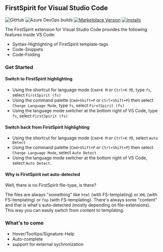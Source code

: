 ## FirstSpirit for Visual Studio Code

![GitHub](https://img.shields.io/github/license/nils-a/vscode-firstspirit.svg) ![Azure DevOps builds](https://img.shields.io/azure-devops/build/nils-andresen/10aa4f78-64ea-4ea1-888b-c7bd518743a5/2.svg) [![Marketplace Version](https://vsmarketplacebadge.apphb.com/version-short/nilsa.fs-lang.svg)](https://marketplace.visualstudio.com/items?itemName=nilsa.fs-lang) [![Installs](https://vsmarketplacebadge.apphb.com/installs-short/nilsa.fs-lang.svg)](https://marketplace.visualstudio.com/items?itemName=nilsa.fs-lang)

The FirstSpirit extension for Visual Studio Code provides the following features inside VS Code:

* Syntax-Highlighting of FirstSpirit template-tags
* Code-Snippets
* Code-Folding

### Get Started 

#### Switch to FirstSpirit highlighting
* Using the shortcut for language mode (`Cmd+K M` or `Ctrl+K M`), type `fs`, select `FirstSpirit (fs)`
* Using the command palette (`Cmd+Shift+P` or `Ctrl+Shift+P`) then select `Change Language Mode`, type `fs`, select `FirstSpirit (fs)`
* Using the language mode switcher at the bottom right of VS Code, type `fs`, select `FirstSpirit (fs)`

#### Switch back from FirstSpirit highlighting
* Using the shortcut for language mode (`Cmd+K M` or `Ctrl+K M`), select `Auto Detect`
* Using the command palette (`Cmd+Shift+P` or `Ctrl+Shift+P`) then select `Change Language Mode`, select `Auto Detect`
* Using the language mode switcher at the bottom right of VS Code, select `Auto Detect`.

#### Why is FirstSpirit not auto-detected
Well, there is no FirstSpirit file-type, is there? 

The files are always "something" like `html` (with FS-templating) or `XML` (with FS-templating) or `fop` (with FS-templating).
There's always some "content" and that is what's auto-detected (mostly depending on file-extensions). This way you can easily switch from content to templating.


### What's to come

* Hover/Tooltips/Signature-Help
* Auto-complete
* support for external sychronization